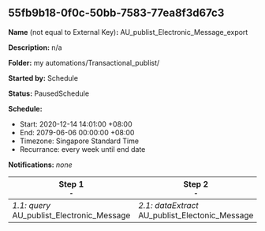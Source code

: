## 55fb9b18-0f0c-50bb-7583-77ea8f3d67c3

**Name** (not equal to External Key)**:** AU_publist_Electronic_Message_export

**Description:** n/a

**Folder:** my automations/Transactional_publist/

**Started by:** Schedule

**Status:** PausedSchedule

**Schedule:**

* Start: 2020-12-14 14:01:00 +08:00
* End: 2079-06-06 00:00:00 +08:00
* Timezone: Singapore Standard Time
* Recurrance: every week until end date

**Notifications:** _none_


| Step 1<br>_<small>-</small>_ | Step 2<br>_<small>-</small>_ | Step 3<br>_<small>-</small>_ |
| --- | --- | --- |
| _1.1: query_<br>AU_publist_Electronic_Message | _2.1: dataExtract_<br>AU_publist_Electonic_Message | _3.1: fileTransfer_<br>AU_publist_Electonic_Message_transfer |
